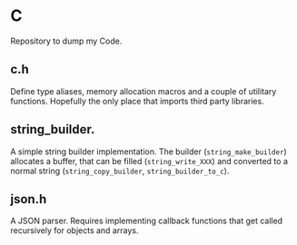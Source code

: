 # C

Repository to dump my Code.

## c.h

Define type aliases, memory allocation macros and a couple of utilitary functions. Hopefully the only place that imports third party libraries.

## string\_builder.

A simple string builder implementation. The builder (`string_make_builder`) allocates a buffer, that can be filled (`string_write_XXX`) and converted to a normal string (`string_copy_builder`, `string_builder_to_c`).

## json.h

A JSON parser. Requires implementing callback functions that get called recursively for objects and arrays.

```c

```
